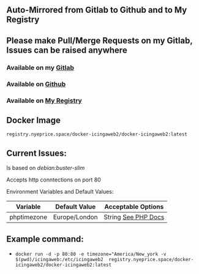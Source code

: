 ## Auto-Mirrored from Gitlab to Github and to My Registry

## Please make Pull/Merge Requests on my Gitlab, Issues can be raised anywhere 

### Available on my [Gitlab](https://gitlab.nyeprice.space/moby/docker-icingaweb2) 

### Available on [Github](https://github.com/aneurinprice/docker-icingaweb2) 

### Available on [My Registry](https://registry.nyeprice.space) 


## Docker Image ##
`registry.nyeprice.space/docker-icingaweb2/docker-icingaweb2:latest`


## Current Issues: ##
 
  

Is based on _debian:buster-slim_

Accepts http conntections on port 80

Environment Variables and Default Values:

Variable	            |	Default Value |Acceptable Options
----------------------------|-----------------|-----------------------
phptimezone                 |  Europe/London  | String [See PHP Docs](https://www.php.net/manual/en/timezones.php)



## Example command: ##
  - `docker run -d -p 80:80 -e timezone="America/New_york -v $(pwd)/icingaweb:/etc/icingaweb2  registry.nyeprice.space/docker-icingaweb2/docker-icingaweb2:latest`
